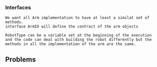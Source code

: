 ### Interfaces
    We want all Arm implementation to have at least a similat set of methods.
    interface ArmIO will define the contract of the arm objects

    RobotType can be a variable set at the beginning of the execution
    and the code can deal with building the robot differently but the 
    methods in all the implementation of the arm are the same.

## Problems
    